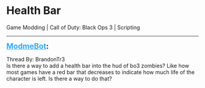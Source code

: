# Health Bar
Game Modding | Call of Duty: Black Ops 3 | Scripting

---
<strong style="font-size: 1.4em;"><span style="text-decoration: underline;text-decoration-color: #34a7f9;"><span style="color:#34a7f9;">ModmeBot</span></span>:</strong>

<p>Thread By: BrandonTr3<br />Is there a way to add a health bar into the hud of bo3 zombies? Like how most games have a red bar that decreases to indicate how much life of the character is left. Is there a way to do that?</p>
